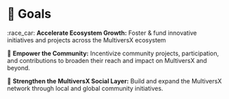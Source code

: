 # 🏁 Goals

:race\_car: **Accelerate Ecosystem Growth:** Foster & fund innovative initiatives and projects across the MultiversX ecosystem

:muscle: **Empower the Community:** Incentivize community projects, participation, and contributions to broaden their reach and impact on MultiversX and beyond.

:handshake: **Strengthen the MultiversX Social Layer:** Build and expand the MultiversX network through local and global community initiatives.

